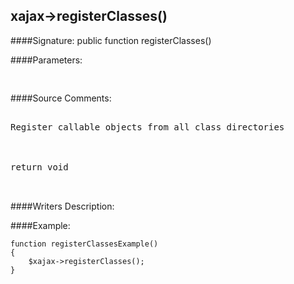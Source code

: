 ## xajax->registerClasses()

####Signature: public function registerClasses()

####Parameters:
<pre>

</pre>
####Source Comments:
<pre>

Register callable objects from all class directories



return void


</pre>
####Writers Description:


####Example:
```
function registerClassesExample()
{
	$xajax->registerClasses();
}
```